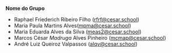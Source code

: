 **Nome do Grupo**


*   Raphael Friederich Ribeiro Filho (rfrf@cesar.school)
*   Maria Paula Martins Alves(mpma@cesar.school)
*   Maria Eduarda Alves da Silva (meas2@cesar.school)
*   Marcos César *Madruga* Alves Pinheiro (mcmap@cesar.school)
*   André Luiz Queiroz Valpassos (alqv@cesar.school)

